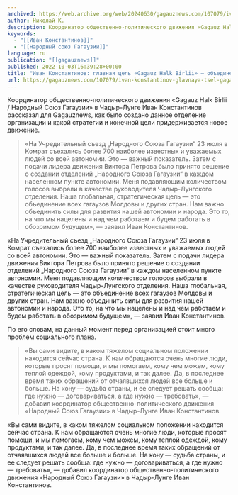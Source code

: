 ```yaml
---
archived: https://web.archive.org/web/20240630/gagauznews.com/107079/ivan-konstantinov-glavnaya-tsel-gagauz-halk-birlii-obedinenie-vseh-gagauzov.html
author: Николай К.
description: Координатор общественно-политического движения «Gagauz Halk Birlii / Народный Союз Гагаузии» в Чадыр-Лунге Иван Константинов рассказал для Gagauznews, как было создано данное отделение организации и какой стратегии и конечной цели придерживается новое движение. «На Учредительный съезд „Народного Союза Гагаузии“ 23 июля в Комрат съехались более 700 наиболее известных и уважаемых людей со всей автономии. Это — важный показатель. Затем с подачи лидера движения Виктора Петрова было принято решение о создании отделений „Народного Союза Гагаузии“ в каждом населенном пункте автономии. Меня подавляющим количеством голосов выбрали в качестве руководителя Чадыр-Лунгского отделения. Наша глобальная, стратегическая цель — это объединение всех гагаузов Молдовы и других […]
keywords:
  - "[[Иван Константинов]]"
  - "[[Народный союз Гагаузии]]"
language: ru
publication: "[[gagauznews]]"
published: 2022-10-03T16:39:28+00:00
title: "Иван Константинов: главная цель «Gagauz Halk Birlii» — объединение всех гагаузов"
url: https://gagauznews.com/107079/ivan-konstantinov-glavnaya-tsel-gagauz-halk-birlii-obedinenie-vseh-gagauzov.html
---
```


Координатор общественно-политического движения «Gagauz Halk Birlii / Народный Союз Гагаузии» в Чадыр-Лунге Иван Константинов рассказал для Gagauznews, как было создано данное отделение организации и какой стратегии и конечной цели придерживается новое движение.

> «На Учредительный съезд „Народного Союза Гагаузии“ 23 июля в Комрат съехались более 700 наиболее известных и уважаемых людей со всей автономии. Это — важный показатель. Затем с подачи лидера движения Виктора Петрова было принято решение о создании отделений „Народного Союза Гагаузии“ в каждом населенном пункте автономии. Меня подавляющим количеством голосов выбрали в качестве руководителя Чадыр-Лунгского отделения. Наша глобальная, стратегическая цель — это объединение всех гагаузов Молдовы и других стран. Нам важно объединить силы для развития нашей автономии и народа. Это то, на что мы нацелены и над чем работаем и будем работать в обозримом будущем», — заявил Иван Константинов.

«На Учредительный съезд „Народного Союза Гагаузии“ 23 июля в Комрат съехались более 700 наиболее известных и уважаемых людей со всей автономии. Это — важный показатель. Затем с подачи лидера движения Виктора Петрова было принято решение о создании отделений „Народного Союза Гагаузии“ в каждом населенном пункте автономии. Меня подавляющим количеством голосов выбрали в качестве руководителя Чадыр-Лунгского отделения. Наша глобальная, стратегическая цель — это объединение всех гагаузов Молдовы и других стран. Нам важно объединить силы для развития нашей автономии и народа. Это то, на что мы нацелены и над чем работаем и будем работать в обозримом будущем», — заявил Иван Константинов.

По его словам, на данный момент перед организацией стоит много проблем социального плана.

> «Вы сами видите, в каком тяжелом социальном положении находится сейчас страна. К нам обращаются очень многие люди, которые просят помощи, и мы помогаем, кому чем можем, кому теплой одеждой, кому продуктами, и так далее. Да, в последнее время таких обращений от отчаявшихся людей все больше и больше. На кону — судьба страны, и ее следует решать сообща: где нужно — договариваться, а где нужно — требовать», — добавил координатор общественно-политического движения «Народный Союз Гагаузии» в Чадыр-Лунге Иван Константинов.

«Вы сами видите, в каком тяжелом социальном положении находится сейчас страна. К нам обращаются очень многие люди, которые просят помощи, и мы помогаем, кому чем можем, кому теплой одеждой, кому продуктами, и так далее. Да, в последнее время таких обращений от отчаявшихся людей все больше и больше. На кону — судьба страны, и ее следует решать сообща: где нужно — договариваться, а где нужно — требовать», — добавил координатор общественно-политического движения «Народный Союз Гагаузии» в Чадыр-Лунге Иван Константинов.